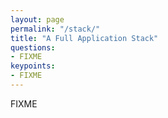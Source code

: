 ```yaml
---
layout: page
permalink: "/stack/"
title: "A Full Application Stack"
questions:
- FIXME
keypoints:
- FIXME
---
```


FIXME
